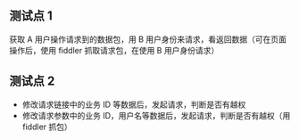 ## 测试点 1

获取 A 用户操作请求到的数据包，用 B 用户身份来请求，看返回数据（可在页面操作后，使用 fiddler 抓取请求包，在使用 B 用户身份请求）

## 测试点 2

- 修改请求链接中的业务 ID 等数据后，发起请求，判断是否有越权
- 修改请求参数中的业务 ID，用户名等数据后，发起请求，判断是否有越权（用 fiddler 抓包）
